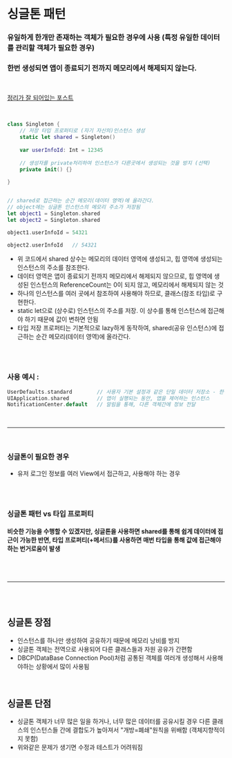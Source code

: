 # 싱글톤 패턴
### 유일하게 한개만 존재하는 객체가 필요한 경우에 사용 (특정 유일한 데이터를 관리할 객체가 필요한 경우)
### 한번 생성되면 앱이 종료되기 전까지 메모리에서 해제되지 않는다.

<br/>

[정리가 잘 되어있는 포스트](https://medium.com/hcleedev/swift-singleton-싱글톤-패턴-b84cfe57c541)

<br/>

```swift
class Singleton {
    // 저장 타입 프로퍼티로 (자기 자신의)인스턴스 생성
    static let shared = Singleton()
    
    var userInfoId: Int = 12345
    
    // 생성자를 private처리하여 인스턴스가 다른곳에서 생성되는 것을 방지 (선택)
    private init() {}
    
}


// shared로 접근하는 순간 메모리(데이터 영역)에 올라간다.
// object에는 싱글톤 인스턴스의 메모리 주소가 저장됨
let object1 = Singleton.shared
let object2 = Singleton.shared

object1.userInfoId = 54321

object2.userInfoId   // 54321
```

* 위 코드에서 shared 상수는 메모리의 데이터 영역에 생성되고, 힙 영역에 생성되는 인스턴스의 주소를 참조한다. 
* 데이터 영역은 앱이 종료되기 전까지 메모리에서 해제되지 않으므로, 힙 영역에 생성된 인스턴스의 ReferenceCount는 0이 되지 않고, 메모리에서 해제되지 않는 것
* 하나의 인스턴스를 여러 곳에서 참조하여 사용해야 하므로, 클래스(참조 타입)로 구현한다.
* static let으로 (상수로) 인스턴스의 주소를 저장. 이 상수를 통해 인스턴스에 접근해야 하기 때문에 값이 변하면 안됨
* 타입 저장 프로퍼티는 기본적으로 lazy하게 동작하여, shared(공유 인스턴스)에 접근하는 순간 메모리(데이터 영역)에 올라간다.

<br/>
<br/>

### 사용 예시 :
```swift
UserDefaults.standard        // 사용자 기본 설정과 같은 단일 데이터 저장소 - 한번 생성된 후, 메모리에 계속 남음
UIApplication.shared         // 앱이 실행되는 동안, 앱을 제어하는 인스턴스
NotificationCenter.default   // 알림을 통해, 다른 객체간에 정보 전달
```

<br/>

---

<br/>

### 싱글톤이 필요한 경우
* 유저 로그인 정보를 여러 View에서 접근하고, 사용해야 하는 경우

<br/>
<br/>

### 싱글톤 패턴 vs 타입 프로퍼티
#### 비슷한 기능을 수행할 수 있겠지만, 싱글톤을 사용하면 shared를 통해 쉽게 데이터에 접근이 가능한 반면, 타입 프로퍼티(+메서드)를 사용하면 매번 타입을 통해 값에 접근해야하는 번거로움이 발생

<br/>
<br/>

---

<br/>
<br/>

## 싱글톤 장점
* 인스턴스를 하나만 생성하여 공유하기 때문에 메모리 낭비를 방지
* 싱글톤 객체는 전역으로 사용되어 다른 클래스들과 자원 공유가 간편함
* DBCP(DataBase Connection Pool)처럼 공통된 객체를 여러개 생성해서 사용해야하는 상황에서 많이 사용됨

<br/>

## 싱글톤 단점
* 싱글톤 객체가 너무 많은 일을 하거나, 너무 많은 데이터를 공유시킬 경우 다른 클래스의 인스턴스들 간에 결합도가 높아져서 "개방=폐쇄"원칙을 위배함 (객체지향적이지 못함)
* 위와같은 문제가 생기면 수정과 테스트가 어려워짐
